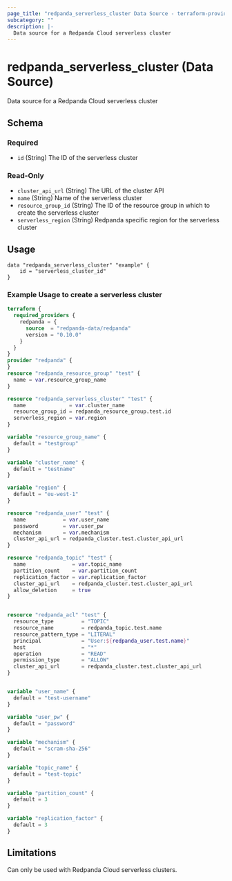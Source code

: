 ```yaml
---
page_title: "redpanda_serverless_cluster Data Source - terraform-provider-redpanda"
subcategory: ""
description: |-
  Data source for a Redpanda Cloud serverless cluster
---
```


# redpanda_serverless_cluster (Data Source)

Data source for a Redpanda Cloud serverless cluster

<!-- schema generated by tfplugindocs -->
## Schema

### Required

- `id` (String) The ID of the serverless cluster

### Read-Only

- `cluster_api_url` (String) The URL of the cluster API
- `name` (String) Name of the serverless cluster
- `resource_group_id` (String) The ID of the resource group in which to create the serverless cluster
- `serverless_region` (String) Redpanda specific region for the serverless cluster

## Usage

```hcl
data "redpanda_serverless_cluster" "example" {
    id = "serverless_cluster_id"
}
```

### Example Usage to create a serverless cluster

```terraform
terraform {
  required_providers {
    redpanda = {
      source  = "redpanda-data/redpanda"
      version = "0.10.0"
    }
  }
}
provider "redpanda" {
}
resource "redpanda_resource_group" "test" {
  name = var.resource_group_name
}

resource "redpanda_serverless_cluster" "test" {
  name              = var.cluster_name
  resource_group_id = redpanda_resource_group.test.id
  serverless_region = var.region
}

variable "resource_group_name" {
  default = "testgroup"
}

variable "cluster_name" {
  default = "testname"
}

variable "region" {
  default = "eu-west-1"
}

resource "redpanda_user" "test" {
  name            = var.user_name
  password        = var.user_pw
  mechanism       = var.mechanism
  cluster_api_url = redpanda_cluster.test.cluster_api_url
}

resource "redpanda_topic" "test" {
  name               = var.topic_name
  partition_count    = var.partition_count
  replication_factor = var.replication_factor
  cluster_api_url    = redpanda_cluster.test.cluster_api_url
  allow_deletion     = true
}


resource "redpanda_acl" "test" {
  resource_type         = "TOPIC"
  resource_name         = redpanda_topic.test.name
  resource_pattern_type = "LITERAL"
  principal             = "User:${redpanda_user.test.name}"
  host                  = "*"
  operation             = "READ"
  permission_type       = "ALLOW"
  cluster_api_url       = redpanda_cluster.test.cluster_api_url
}


variable "user_name" {
  default = "test-username"
}

variable "user_pw" {
  default = "password"
}

variable "mechanism" {
  default = "scram-sha-256"
}

variable "topic_name" {
  default = "test-topic"
}

variable "partition_count" {
  default = 3
}

variable "replication_factor" {
  default = 3
}
```

## Limitations

Can only be used with Redpanda Cloud serverless clusters.